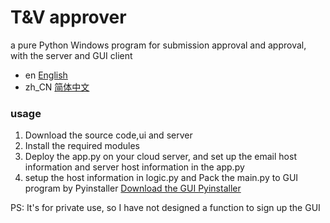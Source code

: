 # T&V approver
 a pure Python Windows program for submission approval and approval, with the server and GUI client

- en [English](README.md)
- zh_CN [简体中文](README_zh_CN.md)

### usage
1. Download the source code,ui and server
2. Install the required modules
3. Deploy the app.py on your cloud server, and set up the email host information and server host information in the app.py
4. setup the host information in logic.py and Pack the main.py to GUI program by Pyinstaller
[Download the GUI Pyinstaller](https://pypi.org/project/auto-py-to-exe/#files)

PS: It's for private use, so I have not designed a function to sign up the GUI

